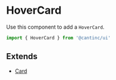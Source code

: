 # HoverCard

Use this component to add a `HoverCard`.

```typescript
import { HoverCard } from '@cantinc/ui'
```

## Extends

- [Card](/cards/card)
